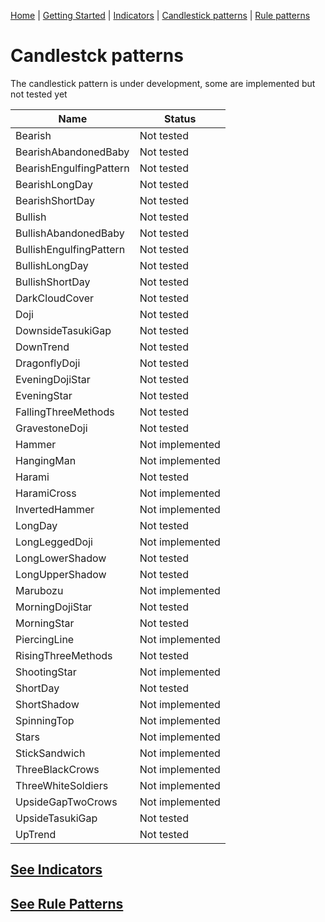 [Home](index.md) | [Getting Started](getting_started.md) | [Indicators](indicators.md) | [Candlestick patterns](candlesticks.md) | [Rule patterns](rule_patterns.md)

# Candlestck patterns
The candlestick pattern is under development, some are implemented but not tested yet

| Name | Status |
|--|--|
| Bearish | Not tested |
| BearishAbandonedBaby | Not tested |
| BearishEngulfingPattern | Not tested |
| BearishLongDay | Not tested |
| BearishShortDay | Not tested |
| Bullish | Not tested |
| BullishAbandonedBaby | Not tested |
| BullishEngulfingPattern | Not tested |
| BullishLongDay | Not tested |
| BullishShortDay | Not tested |
| DarkCloudCover | Not tested |
| Doji | Not tested |
| DownsideTasukiGap | Not tested |
| DownTrend | Not tested |
| DragonflyDoji | Not tested |
| EveningDojiStar | Not tested |
| EveningStar | Not tested | 
| FallingThreeMethods | Not tested |
| GravestoneDoji | Not tested |
| Hammer | Not implemented |
| HangingMan | Not implemented |
| Harami | Not tested |
| HaramiCross | Not implemented |
| InvertedHammer | Not implemented |
| LongDay | Not tested |
| LongLeggedDoji | Not implemented |
| LongLowerShadow | Not tested |
| LongUpperShadow | Not tested |
| Marubozu | Not implemented |
| MorningDojiStar | Not tested |
| MorningStar | Not tested |
| PiercingLine | Not implemented |
| RisingThreeMethods | Not tested |
| ShootingStar | Not implemented |
| ShortDay | Not tested |
| ShortShadow | Not implemented |
| SpinningTop | Not implemented |
| Stars | Not implemented |
| StickSandwich | Not implemented |
| ThreeBlackCrows | Not implemented |
| ThreeWhiteSoldiers | Not implemented |
| UpsideGapTwoCrows | Not implemented |
| UpsideTasukiGap | Not tested |
| UpTrend | Not tested |


## [See Indicators](indicators.md)
## [See Rule Patterns](rule_patterns.md)